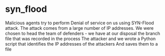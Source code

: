 # syn_flood
Malicious agents try to perform Denial of service on us using
SYN-Flood attack.
The attack comes from a large number of IP addresses.
We were chosen to head the team of defenders - we have at our disposal the branch file that was recorded in the process
The attacker and we wrote a Python script that identifies the IP addresses of the attackers
And saves them to a file
